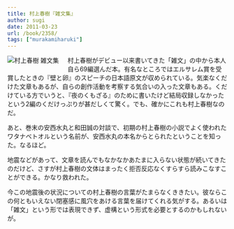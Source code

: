 ```yaml
---
title: 村上春樹『雑文集』
author: sugi
date: 2011-03-23
url: /book/2358/
tags: ["murakamiharuki"]
---
```

<a href="http://www.amazon.co.jp/exec/obidos/ASIN/4103534273/chezsugi-22/ref=nosim/" name="amazletlink" target="_blank"><img src="http://i1.wp.com/ecx.images-amazon.com/images/I/41qQOjrqUbL._SL160_.jpg?w=660" alt="村上春樹 雑文集"  class="alignleft" style="float: left; margin: 0 20px 20px 0;" data-recalc-dims="1" /></a>

村上春樹がデビュー以来書いてきた「雑文」の中から本人自ら69編選んだ本。有名なところではエルサレム賞を受賞したときの『壁と卵』のスピーチの日本語原文が収められている。気楽なくだけた文章もあるが、自らの創作活動を考察する気合いの入った文章もある。くだけている方でいうと、『夜のくもざる』のために書いたけど結局収録しなかったという2編のくだけっぷりが甚だしくて驚く。でも、確かにこれも村上春樹なのだ。

あと、巻末の安西水丸と和田誠の対談で、初期の村上春樹の小説でよく使われたワタナベトオルという名前が、安西水丸の本名からとられたということを知った。なるほど。

地震などがあって、文章を読んでもなかなかあたまに入らない状態が続いてきたのだけど、さすが村上春樹の文体はまったく拒否反応なくすらすら読みこなすことができる。かなり救われた。

今この地震後の状況についての村上春樹の言葉がたまらなくききたい。彼ならこの何ともいえない閉塞感に風穴をあける言葉を届けてくれる気がする。あるいは「雑文」という形では表現できず、虚構という形式を必要とするのかもしれないが。

